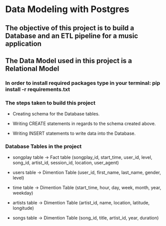 # Data Modeling with Postgres

## The objective of this project is to build a Database and an ETL pipeline for a music application

## The Data Model used in this project is a Relational Model

### In order to install required packages type in your terminal: pip install -r requirements.txt

### The steps taken to build this project

- Creating schema for the Database tables.

- Writing CREATE statements in regards to the schema created above.

- Writing INSERT statements to write data into the Database.

### Database Tables in the project

- songplay table -> Fact table (songplay_id, start_time, user_id, level, song_id, artist_id, session_id, location, user_agent)

- users table -> Dimention Table (user_id, first_name, last_name, gender, level)

- time table -> Dimention Table (start_time, hour, day, week, month, year, weekday)

- artists table -> Dimention Table (artist_id, name, location, latitude, longitude)

- songs table -> Dimention Table (song_id, title, artist_id, year, duration)
